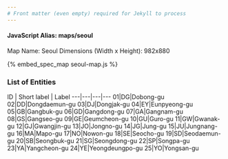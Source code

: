 ```yaml
---
# Front matter (even empty) required for Jekyll to process
---
```


#### JavaScript Alias: maps/seoul

Map Name: Seoul
Dimensions (Width x Height): 982x880



{% embed_spec_map seoul-map.js %}

### List of Entities

ID | Short label | Label
---|---|---|---
01|DG|Dobong-gu
02|DD|Dongdaemun-gu
03|DJ|Dongjak-gu
04|EY|Eunpyeong-gu
05|GB|Gangbuk-gu
06|GD|Gangdong-gu
07|GA|Gangnam-gu
08|GS|Gangseo-gu
09|GE|Geumcheon-gu
10|GU|Guro-gu
11|GW|Gwanak-gu
12|GJ|Gwangjin-gu
13|JO|Jongno-gu
14|JG|Jung-gu
15|JU|Jungnang-gu
16|MA|Mapo-gu
17|NO|Nowon-gu
18|SE|Seocho-gu
19|SD|Seodaemun-gu
20|SB|Seongbuk-gu
21|SG|Seongdong-gu
22|SP|Songpa-gu
23|YA|Yangcheon-gu
24|YE|Yeongdeungpo-gu
25|YO|Yongsan-gu

